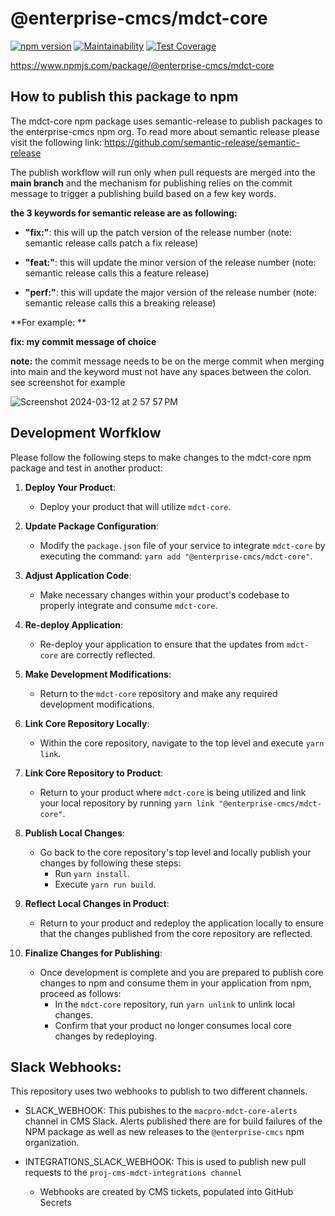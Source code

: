 # @enterprise-cmcs/mdct-core

[![npm version](https://img.shields.io/npm/v/@enterprise-cmcs/mdct-core/latest.svg)](https://www.npmjs.com/package/@enterprise-cmcs/mdct-core) [![Maintainability](https://api.codeclimate.com/v1/badges/3dd8c47fb161adc36946/maintainability)](https://codeclimate.com/repos/64f79f2cb94c0076558d5147/maintainability) [![Test Coverage](https://api.codeclimate.com/v1/badges/3dd8c47fb161adc36946/test_coverage)](https://codeclimate.com/repos/64f79f2cb94c0076558d5147/test_coverage)

https://www.npmjs.com/package/@enterprise-cmcs/mdct-core


## How to publish this package to npm
The mdct-core npm package uses semantic-release to publish packages to the enterprise-cmcs npm org. To read more about semantic release please visit the following link: https://github.com/semantic-release/semantic-release

The publish workflow will run only when pull requests are merged into the **main branch** and the mechanism for publishing relies on the commit message to trigger a publishing build based on a few key words. 

**the 3 keywords for semantic release are as following:**

* **"fix:"**: this will up the patch version of the release number (note: semantic release calls patch a fix release)

* **"feat:"**: this will update the minor version of the release number (note: semantic release calls this a feature release)

* **"perf:"**: this will update the major version of the release number (note: semantic release calls this a breaking release)

**For example: **

**fix: my commit message of choice**

**note:** the commit message needs to be on the merge commit when merging into main and the keyword must not have any spaces between the colon. see screenshot for example

![Screenshot 2024-03-12 at 2 57 57 PM](https://github.com/Enterprise-CMCS/macpro-mdct-core/assets/52459927/ee3ebb99-c1bf-40b1-a546-903fa722704b)

## Development Worfklow

Please follow the following steps to make changes to the mdct-core npm package and test in another product:

1. **Deploy Your Product**:
    - Deploy your product that will utilize `mdct-core`.

2. **Update Package Configuration**:
    - Modify the `package.json` file of your service to integrate `mdct-core` by executing the command: `yarn add "@enterprise-cmcs/mdct-core"`.

3. **Adjust Application Code**:
    - Make necessary changes within your product's codebase to properly integrate and consume `mdct-core`.

4. **Re-deploy Application**:
    - Re-deploy your application to ensure that the updates from `mdct-core` are correctly reflected.

5. **Make Development Modifications**:
    - Return to the `mdct-core` repository and make any required development modifications.

6. **Link Core Repository Locally**:
    - Within the core repository, navigate to the top level and execute `yarn link`.

7. **Link Core Repository to Product**:
    - Return to your product where `mdct-core` is being utilized and link your local repository by running `yarn link "@enterprise-cmcs/mdct-core"`.

8. **Publish Local Changes**:
    - Go back to the core repository's top level and locally publish your changes by following these steps:
        - Run `yarn install`.
        - Execute `yarn run build`.

9. **Reflect Local Changes in Product**:
    - Return to your product and redeploy the application locally to ensure that the changes published from the core repository are reflected.
  
10. **Finalize Changes for Publishing**:
    - Once development is complete and you are prepared to publish core changes to npm and consume them in your application from npm, proceed as follows:
        - In the `mdct-core` repository, run `yarn unlink` to unlink local changes.
        - Confirm that your product no longer consumes local core changes by redeploying. 


## Slack Webhooks:

This repository uses two webhooks to publish to two different channels.

- SLACK_WEBHOOK: This pubishes to the `macpro-mdct-core-alerts` channel in CMS Slack. Alerts published there are for build failures of the NPM package as well as new releases to the `@enterprise-cmcs` npm organization.

- INTEGRATIONS_SLACK_WEBHOOK: This is used to publish new pull requests to the `proj-cms-mdct-integrations channel`

    - Webhooks are created by CMS tickets, populated into GitHub Secrets




